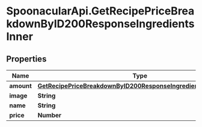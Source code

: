 # SpoonacularApi.GetRecipePriceBreakdownByID200ResponseIngredientsInner

## Properties

Name | Type | Description | Notes
------------ | ------------- | ------------- | -------------
**amount** | [**GetRecipePriceBreakdownByID200ResponseIngredientsInnerAmount**](GetRecipePriceBreakdownByID200ResponseIngredientsInnerAmount.md) |  | [optional] 
**image** | **String** |  | 
**name** | **String** |  | 
**price** | **Number** |  | 


